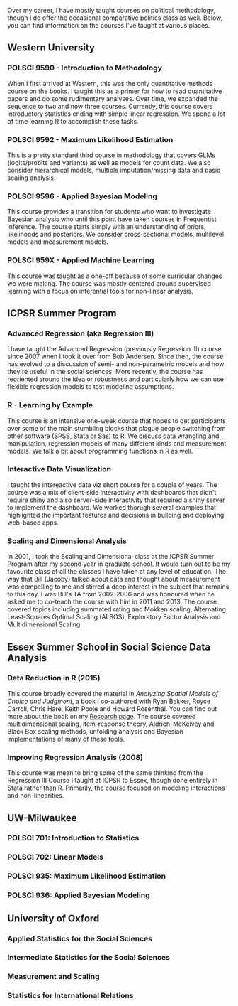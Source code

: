 <script src="https://kit.fontawesome.com/3b340a2892.js" crossorigin="anonymous"></script>

<script type="text/javascript">
document.addEventListener('DOMContentLoaded', function() {
    document.getElementById('downloads').innerHTML = '<div class="icon-container" style="width: 100%;"><a href="index.html" class="link-item" title="Home" rel="nofollow"><i class="fa-solid fa-house fa-2xl"></i><span style="padding-top: 15px;">Home</span></a><a href="Research.html" class="link-item" title="Research" rel="nofollow"><i class="fa-solid fa-puzzle-piece fa-2xl"></i><span style="padding-top: 15px;">Research</span></a><a href="Teaching.html" class="link-item" title="Teaching" rel="nofollow"><i class="fa-solid fa-user-graduate fa-2xl"></i><span style="padding-top: 15px;">Teaching</span></a><a href="Software.html" class="link-item" title="Software" rel="nofollow"><i class="fa-solid fa-floppy-disk fa-2xl"></i><span style="padding-top: 15px;">Software</span></a></div>';}, false);
</script>
<style>
.icon-container {
    display: flex;
    justify-content: space-evenly;
    align-items: center;
}

.icon-container a {
    text-align: center;
    display: flex;
    flex-direction: column;
    align-items: center;
    text-decoration: none;
    color: inherit;
}

.icon-container i {
    font-size: 24px; /* Adjust the icon size */
    margin-bottom: 5px; /* Space between icon and label */
    margin-top: 5px; /* Space between icon and label */
}

.icon-container span {
    font-size: 14px; /* Adjust the label size */
}
ul {
  padding-left: 20px;
}
</style>

Over my career, I have mostly taught courses on political methodology, though I do offer the occasional comparative politics class as well.  Below, you can find information on the courses I've taught at various places. 

## Western University 

### POLSCI 9590 - Introduction to Methodology

When I first arrived at Western, this was the only quantitative methods course on the books. I taught this as a primer for how to read quantitative papers and do some rudimentary analyses.  Over time, we expanded the sequence to two and now three courses.  Currently, this course covers introductory statistics ending with simple linear regression.  We spend a lot of time learning R to accomplish these tasks. 

### POLSCI 9592 - Maximum Likelihood Estimation

This is a pretty standard third course in methodology that covers GLMs (logits/probits and variants) as well as models for count data. We also consider hierarchical models, multiple imputation/missing data and basic scaling analysis. 

### POLSCI 9596 - Applied Bayesian Modeling

This course provides a transition for students who want to investigate Bayesian analysis who until this point have taken courses in Frequentist inference.  The course starts simply with an understanding of priors, likelihoods and posteriors.  We consider cross-sectional models, multilevel models and measurement models. 

### POLSCI 959X - Applied Machine Learning

This course was taught as a one-off because of some curricular changes we were making.  The course was mostly centered around supervised learning with a focus on inferential tools for non-linear analysis.  

## ICPSR Summer Program 

### Advanced Regression (aka Regression III)

I have taught the Advanced Regression (previously Regression III) course since 2007 when I took it over from Bob Andersen.  Since then, the course has evolved to a discussion of semi- and non-parametric models and how they're useful in the social sciences.  More recently, the course has reoriented around the idea or robustness and particularly how we can use flexible regression models to test modeling assumptions. 

### R - Learning by Example

This course is an intensive one-week course that hopes to get participants over some of the main stumbling blocks that plague people switching from other software (SPSS, Stata or Sas) to R.  We discuss data wrangling and manipulation, regression models of many different kinds and measurement models.  We talk a bit about programming functions in R as well.  

### Interactive Data Visualization

I taught the intereactive data viz short course for a couple of years.  The course was a mix of client-side interactivity with dashboards that didn't require shiny and also server-side interactivity that required a shiny server to implement the dashboard.  We worked thorugh several examples that highlighted the important features and decisions in building and deploying web-based apps. 

### Scaling and Dimensional Analysis

In 2001, I took the Scaling and Dimensional class at the ICPSR Summer Program after my second year in graduate school.  It would turn out to be my favourite class of all the classes I have taken at any level of education.  The way that Bill (Jacoby) talked about data and thought about measurement was compelling to me and stirred a deep interest in the subject that remains to this day.  I was Bill's TA from 2002-2006 and was honoured when he asked me to co-teach the course with him in 2011 and 2013.  The course covered topics including summated rating and Mokken scaling, Alternating Least-Squares Optimal Scaling (ALSOS), Exploratory Factor Analysis and Multidimensional Scaling.

## Essex Summer School in Social Science Data Analysis

### Data Reduction in R (2015)

This course broadly covered the material in _Analyzing Spatial Models of Choice and Judgment_, a book I co-authored with Ryan Bakker, Royce Carroll, Chris Hare, Keith Poole and Howard Rosenthal.  You can find out more about the book on my [Research page](Research.html).  The course covered multidimensional scaling, item-response theory, Aldrich-McKelvey and Black Box scaling methods, unfolding analysis and Bayesian implementations of many of these tools.  

### Improving Regression Analysis (2008)

This course was mean to bring some of the same thinking from the Regression III Course I taught at ICPSR to Essex, though done entirely in Stata rather than R.  Primarily, the course focused on modeling interactions and non-linearities.  

## UW-Milwaukee

### POLSCI 701: Introduction to Statistics

### POLSCI 702: Linear Models

### POLSCI 935: Maximum Likelihood Estimation

### POLSCI 936: Applied Bayesian Modeling

## University of Oxford

### Applied Statistics for the Social Sciences 

### Intermediate Statistics for the Social Sciences

### Measurement and Scaling

### Statistics for International Relations



